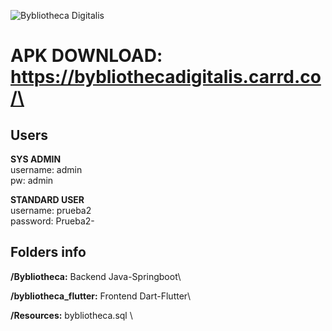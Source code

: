 ![Bybliotheca Digitalis](https://bybliothecadigitalis.carrd.co/assets/images/image01.png?v=1044d291)

# APK DOWNLOAD: https://bybliothecadigitalis.carrd.co/\

## **Users**

  __SYS ADMIN__\
    username: admin\
    pw: admin
  
  __STANDARD USER__\
    username: prueba2  \
    password: Prueba2-

## **Folders info**

__/Bybliotheca:__ Backend Java-Springboot\

__/bybliotheca_flutter:__ Frontend Dart-Flutter\

__/Resources:__ bybliotheca.sql \




